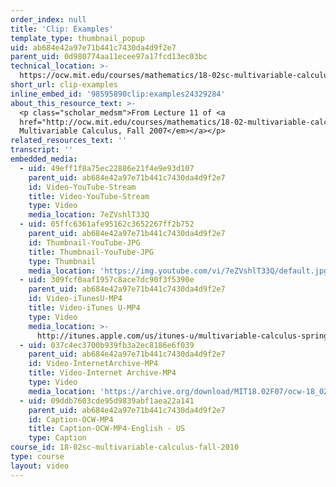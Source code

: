 ```yaml
---
order_index: null
title: 'Clip: Examples'
template_type: thumbnail_popup
uid: ab684e42a97e71b441c7430da4d9f2e7
parent_uid: 0d980774aa11ecee97a17fcd13ec03bc
technical_location: >-
  https://ocw.mit.edu/courses/mathematics/18-02sc-multivariable-calculus-fall-2010/2.-partial-derivatives/part-b-chain-rule-gradient-and-directional-derivatives/session-33-examples/clip-examples
short_url: clip-examples
inline_embed_id: '98595890clip:examples24329284'
about_this_resource_text: >-
  <p class="scholar_medsm">From Lecture 11 of <a
  href="http://ocw.mit.edu/courses/mathematics/18-02-multivariable-calculus-fall-2007/video-lectures/"><em>18.02
  Multivariable Calculus, Fall 2007</em></a></p>
related_resources_text: ''
transcript: ''
embedded_media:
  - uid: 49eff1f8a75ec22886e21f4e9e93d107
    parent_uid: ab684e42a97e71b441c7430da4d9f2e7
    id: Video-YouTube-Stream
    title: Video-YouTube-Stream
    type: Video
    media_location: 7eZVshlT33Q
  - uid: 05ffc6361afe95162c3652267ff2b752
    parent_uid: ab684e42a97e71b441c7430da4d9f2e7
    id: Thumbnail-YouTube-JPG
    title: Thumbnail-YouTube-JPG
    type: Thumbnail
    media_location: 'https://img.youtube.com/vi/7eZVshlT33Q/default.jpg'
  - uid: 309fcf0aaf1957c8ace7dc90f3f5390e
    parent_uid: ab684e42a97e71b441c7430da4d9f2e7
    id: Video-iTunesU-MP4
    title: Video-iTunes U-MP4
    type: Video
    media_location: >-
      http://itunes.apple.com/us/itunes-u/multivariable-calculus-spring/id354869122
  - uid: 037c4ec3700b939fb3a2ec8186e6f039
    parent_uid: ab684e42a97e71b441c7430da4d9f2e7
    id: Video-InternetArchive-MP4
    title: Video-Internet Archive-MP4
    type: Video
    media_location: 'https://archive.org/download/MIT18.02F07/ocw-18_02-f07-lec11_300k.mp4'
  - uid: 09ddb7603cde95d9839abf1aea22a141
    parent_uid: ab684e42a97e71b441c7430da4d9f2e7
    id: Caption-OCW-MP4
    title: Caption-OCW-MP4-English - US
    type: Caption
course_id: 18-02sc-multivariable-calculus-fall-2010
type: course
layout: video
---
```

